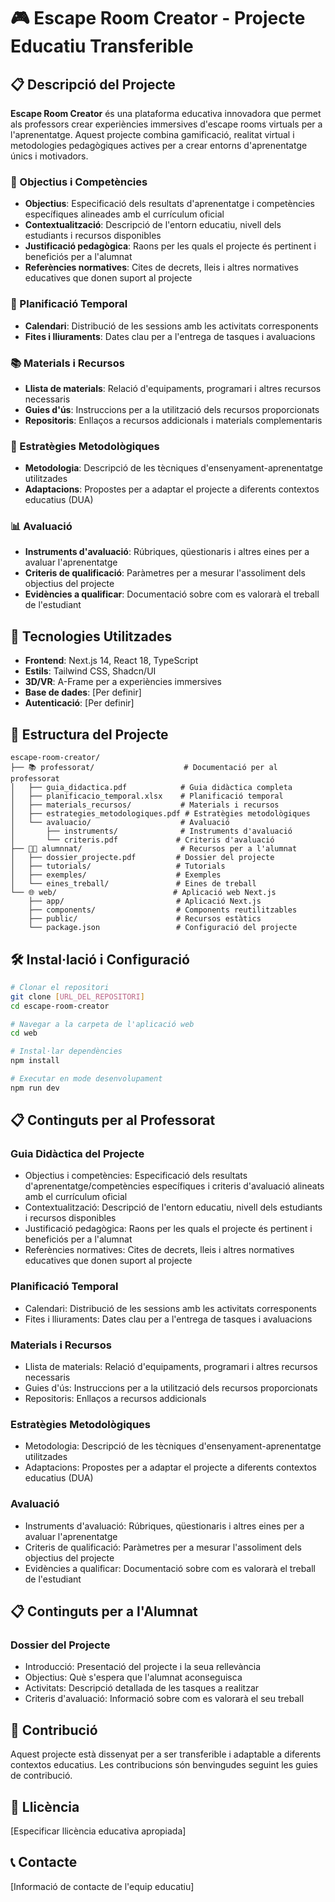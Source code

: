 # 🎮 Escape Room Creator - Projecte Educatiu Transferible

## 📋 Descripció del Projecte

**Escape Room Creator** és una plataforma educativa innovadora que permet als professors crear experiències immersives d'escape rooms virtuals per a l'aprenentatge. Aquest projecte combina gamificació, realitat virtual i metodologies pedagògiques actives per a crear entorns d'aprenentatge únics i motivadors.

### 🎯 Objectius i Competències

- **Objectius**: Especificació dels resultats d'aprenentatge i competències específiques alineades amb el currículum oficial
- **Contextualització**: Descripció de l'entorn educatiu, nivell dels estudiants i recursos disponibles
- **Justificació pedagògica**: Raons per les quals el projecte és pertinent i beneficiós per a l'alumnat
- **Referències normatives**: Cites de decrets, lleis i altres normatives educatives que donen suport al projecte

### 📅 Planificació Temporal

- **Calendari**: Distribució de les sessions amb les activitats corresponents
- **Fites i lliuraments**: Dates clau per a l'entrega de tasques i avaluacions

### 📚 Materials i Recursos

- **Llista de materials**: Relació d'equipaments, programari i altres recursos necessaris
- **Guies d'ús**: Instruccions per a la utilització dels recursos proporcionats
- **Repositoris**: Enllaços a recursos addicionals i materials complementaris

### 🔬 Estratègies Metodològiques

- **Metodologia**: Descripció de les tècniques d'ensenyament-aprenentatge utilitzades
- **Adaptacions**: Propostes per a adaptar el projecte a diferents contextos educatius (DUA)

### 📊 Avaluació

- **Instruments d'avaluació**: Rúbriques, qüestionaris i altres eines per a avaluar l'aprenentatge
- **Criteris de qualificació**: Paràmetres per a mesurar l'assoliment dels objectius del projecte
- **Evidències a qualificar**: Documentació sobre com es valorarà el treball de l'estudiant

## 🚀 Tecnologies Utilitzades

- **Frontend**: Next.js 14, React 18, TypeScript
- **Estils**: Tailwind CSS, Shadcn/UI
- **3D/VR**: A-Frame per a experiències immersives
- **Base de dades**: [Per definir]
- **Autenticació**: [Per definir]

## 📁 Estructura del Projecte

```
escape-room-creator/
├── 📚 professorat/                    # Documentació per al professorat
│   ├── guia_didactica.pdf            # Guia didàctica completa
│   ├── planificacio_temporal.xlsx    # Planificació temporal
│   ├── materials_recursos/           # Materials i recursos
│   ├── estrategies_metodologiques.pdf # Estratègies metodològiques
│   └── avaluacio/                    # Avaluació
│       ├── instruments/              # Instruments d'avaluació
│       └── criteris.pdf             # Criteris d'avaluació
├── 👨‍🎓 alumnnat/                      # Recursos per a l'alumnat
│   ├── dossier_projecte.pdf         # Dossier del projecte
│   ├── tutorials/                   # Tutorials
│   ├── exemples/                    # Exemples
│   └── eines_treball/               # Eines de treball
└── 🌐 web/                          # Aplicació web Next.js
    ├── app/                         # Aplicació Next.js
    ├── components/                  # Components reutilitzables
    ├── public/                      # Recursos estàtics
    └── package.json                 # Configuració del projecte
```

## 🛠️ Instal·lació i Configuració

```bash
# Clonar el repositori
git clone [URL_DEL_REPOSITORI]
cd escape-room-creator

# Navegar a la carpeta de l'aplicació web
cd web

# Instal·lar dependències
npm install

# Executar en mode desenvolupament
npm run dev
```

## 📋 Continguts per al Professorat

### Guia Didàctica del Projecte
- Objectius i competències: Especificació dels resultats d'aprenentatge/competències específiques i criteris d'avaluació alineats amb el currículum oficial
- Contextualització: Descripció de l'entorn educatiu, nivell dels estudiants i recursos disponibles
- Justificació pedagògica: Raons per les quals el projecte és pertinent i beneficiós per a l'alumnat
- Referències normatives: Cites de decrets, lleis i altres normatives educatives que donen suport al projecte

### Planificació Temporal
- Calendari: Distribució de les sessions amb les activitats corresponents
- Fites i lliuraments: Dates clau per a l'entrega de tasques i avaluacions

### Materials i Recursos
- Llista de materials: Relació d'equipaments, programari i altres recursos necessaris
- Guies d'ús: Instruccions per a la utilització dels recursos proporcionats
- Repositoris: Enllaços a recursos addicionals

### Estratègies Metodològiques
- Metodologia: Descripció de les tècniques d'ensenyament-aprenentatge utilitzades
- Adaptacions: Propostes per a adaptar el projecte a diferents contextos educatius (DUA)

### Avaluació
- Instruments d'avaluació: Rúbriques, qüestionaris i altres eines per a avaluar l'aprenentatge
- Criteris de qualificació: Paràmetres per a mesurar l'assoliment dels objectius del projecte
- Evidències a qualificar: Documentació sobre com es valorarà el treball de l'estudiant

## 📋 Continguts per a l'Alumnat

### Dossier del Projecte
- Introducció: Presentació del projecte i la seua rellevància
- Objectius: Què s'espera que l'alumnat aconseguisca
- Activitats: Descripció detallada de les tasques a realitzar
- Criteris d'avaluació: Informació sobre com es valorarà el seu treball

## 👥 Contribució

Aquest projecte està dissenyat per a ser transferible i adaptable a diferents contextos educatius. Les contribucions són benvingudes seguint les guies de contribució.

## 📄 Llicència

[Especificar llicència educativa apropiada]

## 📞 Contacte

[Informació de contacte de l'equip educatiu]
